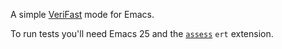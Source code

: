 A simple [VeriFast](https://github.com/verifast/verifast) mode for Emacs.

To run tests you'll need Emacs 25 and the [`assess`](https://github.com/phillord/assess) `ert` extension.
